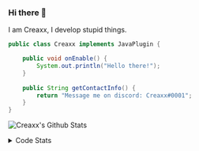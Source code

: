 ### Hi there 👋

I am Creaxx, I develop stupid things. 

```java
public class Creaxx implements JavaPlugin {

    public void onEnable() {
        System.out.println("Hello there!");
    }
    
    public String getContactInfo() {
        return "Message me on discord: Creaxx#0001";
    }
}
```

![Creaxx's Github Stats](https://github-readme-stats.vercel.app/api?username=CreaxxOG&show_icons=true&theme=dark&count_private=true)

<details>
  <summary>Code Stats</summary>

<!--START_SECTION:waka-->
![Code Time](http://img.shields.io/badge/Code%20Time-1%2C397%20hrs%208%20mins-blue)

![Lines of code](https://img.shields.io/badge/From%20Hello%20World%20I%27ve%20Written-613.5%20thousand%20lines%20of%20code-blue)

**🐱 My GitHub Data** 

> 📦 104.2 kB Used in GitHub's Storage 
 > 
> 🏆 2,161 Contributions in the Year 2023
 > 
> 🚫 Not Opted to Hire
 > 
> 📜 4 Public Repositories 
 > 
> 🔑 3 Private Repositories 
 > 
**I'm a Night 🦉** 

```text
🌞 Morning                295 commits         ██░░░░░░░░░░░░░░░░░░░░░░░   07.08 % 
🌆 Daytime                1758 commits        ███████████░░░░░░░░░░░░░░   42.19 % 
🌃 Evening                2028 commits        ████████████░░░░░░░░░░░░░   48.67 % 
🌙 Night                  86 commits          █░░░░░░░░░░░░░░░░░░░░░░░░   02.06 % 
```
📅 **I'm Most Productive on Saturday** 

```text
Monday                   517 commits         ███░░░░░░░░░░░░░░░░░░░░░░   12.41 % 
Tuesday                  583 commits         ███░░░░░░░░░░░░░░░░░░░░░░   13.99 % 
Wednesday                621 commits         ████░░░░░░░░░░░░░░░░░░░░░   14.90 % 
Thursday                 634 commits         ████░░░░░░░░░░░░░░░░░░░░░   15.21 % 
Friday                   392 commits         ██░░░░░░░░░░░░░░░░░░░░░░░   09.41 % 
Saturday                 734 commits         ████░░░░░░░░░░░░░░░░░░░░░   17.61 % 
Sunday                   686 commits         ████░░░░░░░░░░░░░░░░░░░░░   16.46 % 
```


📊 **This Week I Spent My Time On** 

```text
💬 Programming Languages: 
Java                     6 hrs 51 mins       ██████████████████░░░░░░░   70.66 % 
Kotlin                   2 hrs 40 mins       ███████░░░░░░░░░░░░░░░░░░   27.54 % 
YAML                     4 mins              ░░░░░░░░░░░░░░░░░░░░░░░░░   00.85 % 
XML                      4 mins              ░░░░░░░░░░░░░░░░░░░░░░░░░   00.70 % 
Markdown                 1 min               ░░░░░░░░░░░░░░░░░░░░░░░░░   00.23 % 

🔥 Editors: 
IntelliJ                 9 hrs 42 mins       █████████████████████████   100.00 % 
```

**I Mostly Code in Java** 

```text
Java                     57 repos            ███████████████████░░░░░░   76.00 % 
Kotlin                   10 repos            ███░░░░░░░░░░░░░░░░░░░░░░   13.33 % 
CSS                      2 repos             █░░░░░░░░░░░░░░░░░░░░░░░░   02.67 % 
JavaScript               2 repos             █░░░░░░░░░░░░░░░░░░░░░░░░   02.67 % 
EJS                      1 repo              ░░░░░░░░░░░░░░░░░░░░░░░░░   01.33 % 
```




 Last Updated on 18/07/2023 02:05:32 UTC
<!--END_SECTION:waka-->
</details>
